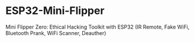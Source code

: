 # ESP32-Mini-Flipper
Mini Flipper Zero: Ethical Hacking Toolkit with ESP32 (IR Remote, Fake WiFi, Bluetooth Prank, WiFi Scanner, Deauther)
